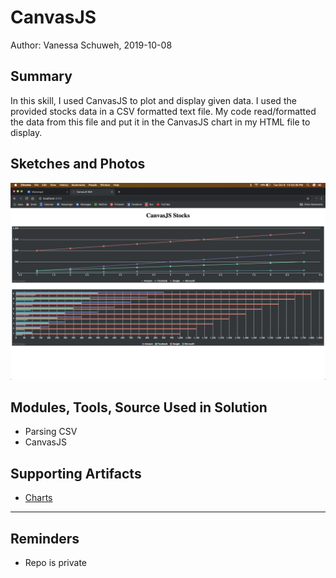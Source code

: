 #  CanvasJS

Author: Vanessa Schuweh, 2019-10-08
## Summary

In this skill, I used CanvasJS to plot and display given data. I used the provided stocks data in a CSV formatted text file. My code read/formatted the data from this file and put it in the CanvasJS chart in my HTML file to display.

## Sketches and Photos

![Image](./images/canvas.png)

## Modules, Tools, Source Used in Solution
* Parsing CSV
* CanvasJS

## Supporting Artifacts

* [Charts](https://canvasjs.com/javascript-charts/)

-----

## Reminders
- Repo is private

